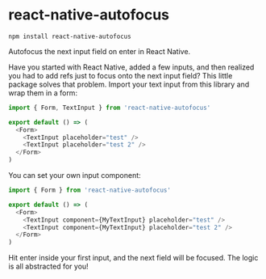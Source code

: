 # react-native-autofocus
`npm install react-native-autofocus`

Autofocus the next input field on enter in React Native.

Have you started with React Native, added a few inputs, and then realized you had to add refs just to focus onto the next input field? This little package solves that problem. Import your text input from this library and wrap them in a form:

```js
import { Form, TextInput } from 'react-native-autofocus'

export default () => (
  <Form>
    <TextInput placeholder="test" />
    <TextInput placeholder="test 2" />
  </Form>
)
```

You can set your own input component:

```js
import { Form } from 'react-native-autofocus'

export default () => (
  <Form>
    <TextInput component={MyTextInput} placeholder="test" />
    <TextInput component={MyTextInput} placeholder="test 2" />
  </Form>
)
```

Hit enter inside your first input, and the next field will be focused. The logic is all abstracted for you!
